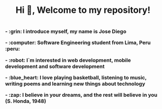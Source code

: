 <div id="header" align="center">
    <h1 align="center"> Hi 👋, Welcome to my repository!</h1>
    <img scr="https://giphy.com/clips/southpark-south-park-episode-7-season-18-68PxAaRvtTV7qmucsJ" width="200" />
    <h3 align="left">
   <p> - :grin: I introduce myself, my name is Jose Diego </p>
        <p> - :computer: Software Engineering student from Lima, Peru :peru: </p>
        <p> - :robot: I`m interested in web development, mobile development and software development </p>
        <p> - :blue_heart: I love playing basketball, listening to music, writing poems and learning new things about technology </p>
        <p> - :zap: I believe in your dreams, and the rest will believe in you (S. Honda, 1948) </p> 
    </h3>
</div>

